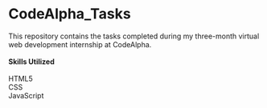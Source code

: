 # CodeAlpha_Tasks
This repository contains the tasks completed during my three-month virtual web development internship at CodeAlpha.
<br>
<br>
<b>Skills Utilized</b>
<br>
<br>
HTML5
<br>
CSS
<br>
JavaScript
